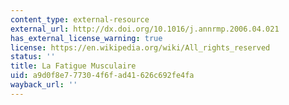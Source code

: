 ```yaml
---
content_type: external-resource
external_url: http://dx.doi.org/10.1016/j.annrmp.2006.04.021
has_external_license_warning: true
license: https://en.wikipedia.org/wiki/All_rights_reserved
status: ''
title: La Fatigue Musculaire
uid: a9d0f8e7-7730-4f6f-ad41-626c692fe4fa
wayback_url: ''
---
```

